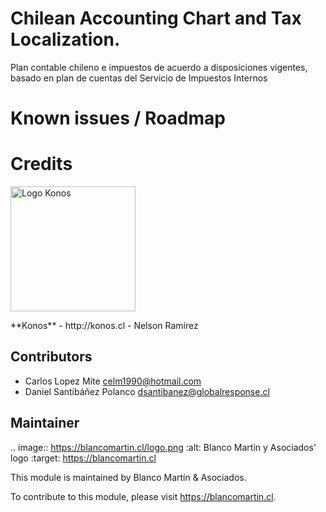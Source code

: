 Chilean Accounting Chart and Tax Localization.
==============================================
Plan contable chileno e impuestos de acuerdo a disposiciones vigentes,
basado en plan de cuentas del Servicio de Impuestos Internos


Known issues / Roadmap
======================

Credits
=======
<p>
<img width="200" alt="Logo Konos" src="https://www.konos.cl/web/image/res.company/1/logo?unique=445cd30" />
</p>
**Konos** - http://konos.cl
 - Nelson Ramírez <info@konos.cl>

Contributors
------------

- Carlos Lopez Mite <celm1990@hotmail.com>
- Daniel Santibáñez Polanco <dsantibanez@globalresponse.cl>



Maintainer
----------

.. image:: https://blancomartin.cl/logo.png
   :alt: Blanco Martin y Asociados' logo
   :target: https://blancomartin.cl


This module is maintained by Blanco Martín & Asociados.

To contribute to this module, please visit https://blancomartin.cl.
